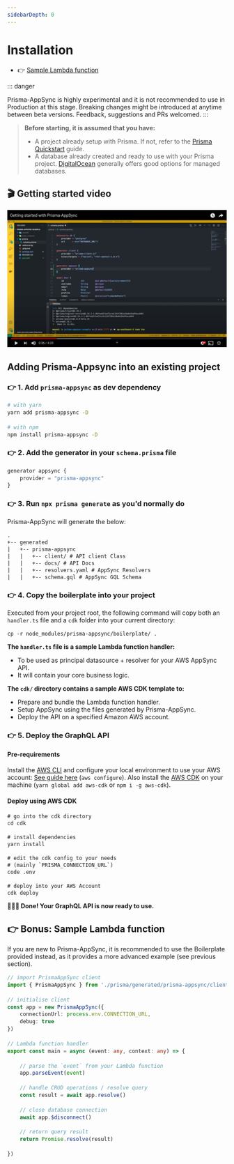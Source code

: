 ```yaml
---
sidebarDepth: 0
---
```


# Installation

- 👉 [Sample Lambda function](#👉-bonus-sample-lambda-function)


::: danger

Prisma-AppSync is highly experimental and it is not recommended to use in Production at this stage. Breaking changes might be introduced at anytime between beta versions. Feedback, suggestions and PRs welcomed.
:::

> **Before starting, it is assumed that you have:**
> 
> - A project already setup with Prisma. If not, refer to the [Prisma Quickstart](https://www.prisma.io/docs/getting-started/setup-prisma) guide.
> - A database already created and ready to use with your Prisma project. [DigitalOcean](https://m.do.co/c/f1d537044c2b) generally offers good options for managed databases.

## 🎬 Getting started video

[![Getting started video thumbnail](/prisma-appsync-video.png)](http://www.youtube.com/watch?v=v9wIJ02lLG0 "Getting started video")

## Adding Prisma-Appsync into an existing project

### 👉 1. Add `prisma-appsync` as dev dependency

```bash
# with yarn
yarn add prisma-appsync -D

# with npm
npm install prisma-appsync -D
```

### 👉 2. Add the generator in your `schema.prisma` file

```typescript
generator appsync {
    provider = "prisma-appsync"
}
```

### 👉 3. Run `npx prisma generate` as you'd normally do

Prisma-AppSync will generate the below:

```shell
.
+-- generated
|   +-- prisma-appsync
|   |   +-- client/ # API client Class
|   |   +-- docs/ # API Docs
|   |   +-- resolvers.yaml # AppSync Resolvers
|   |   +-- schema.gql # AppSync GQL Schema
```

### 👉 4. Copy the boilerplate into your project

Executed from your project root, the following command will copy both an `handler.ts` file and a `cdk` folder into your current directory:

```shell
cp -r node_modules/prisma-appsync/boilerplate/ .
```

**The `handler.ts` file is a sample Lambda function handler:**

- To be used as principal datasource + resolver for your AWS AppSync API.
- It will contain your core business logic.

**The `cdk/` directory contains a sample AWS CDK template to:**

- Prepare and bundle the Lambda function handler.
- Setup AppSync using the files generated by Prisma-AppSync.
- Deploy the API on a specified Amazon AWS account.

### 👉 5. Deploy the GraphQL API

#### Pre-requirements

Install the [AWS CLI](https://docs.aws.amazon.com/cli/latest/userguide/cli-chap-install.html) and configure your local environment to use your AWS account: [See guide here](https://docs.aws.amazon.com/cdk/latest/guide/cli.html#cli-environment) (`aws configure`). Also install the [AWS CDK](https://github.com/aws/aws-cdk) on your machine (`yarn global add aws-cdk` or `npm i -g aws-cdk`).

#### Deploy using AWS CDK

```shell
# go into the cdk directory
cd cdk

# install dependencies
yarn install

# edit the cdk config to your needs
# (mainly `PRISMA_CONNECTION_URL`)
code .env

# deploy into your AWS Account
cdk deploy
```

**🚀🚀🚀 Done! Your GraphQL API is now ready to use.**

## 👉 Bonus: Sample Lambda function

If you are new to Prisma-AppSync, it is recommended to use the Boilerplate provided instead, as it provides a more advanced example (see previous section).

```typescript
// import PrismaAppSync client
import { PrismaAppSync } from './prisma/generated/prisma-appsync/client'

// initialise client
const app = new PrismaAppSync({
    connectionUrl: process.env.CONNECTION_URL,
    debug: true
})

// Lambda function handler
export const main = async (event: any, context: any) => {

    // parse the `event` from your Lambda function
    app.parseEvent(event)

    // handle CRUD operations / resolve query
    const result = await app.resolve()

    // close database connection
    await app.$disconnect()

    // return query result
    return Promise.resolve(result)

})
```
